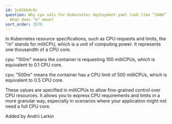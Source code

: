 ```yaml
---
id: 1c65bb4c0c
question: Why cpu vals for Kubernetes deployment.yaml look like “100m” and “500m”?
  What does "m" mean?
sort_order: 3570
---
```


In Kubernetes resource specifications, such as CPU requests and limits, the "m" stands for milliCPU, which is a unit of computing power. It represents one thousandth of a CPU core.

cpu: "100m" means the container is requesting 100 milliCPUs, which is equivalent to 0.1 CPU core.

cpu: "500m" means the container has a CPU limit of 500 milliCPUs, which is equivalent to 0.5 CPU core.

These values are specified in milliCPUs to allow fine-grained control over CPU resources. It allows you to express CPU requirements and limits in a more granular way, especially in scenarios where your application might not need a full CPU core.

Added by Andrii Larkin

